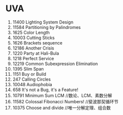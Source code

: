 # UVA
1. 11400 Lighting System Design
1. 11584 Partitioning by Palindromes
1. 1625 Color Length
1. 10003 Cutting Sticks
1. 1626 Brackets sequence
1. 12186 Another Crisis
1. 1220 Party at Hali-Bula
1. 1218 Perfect Service
1. 12219 Common Subexpression Elimination
1. 1395 Slim Span
1. 1151 Buy or Build
1. 247 Calling Circles
1. 10048 Audiophobia
1. 658 It's not a Bug, it's a Feature!
1. 10791 Minimum Sum LCM //数论、LCM、素数分解
1. 11582 Colossal Fibonacci Numbers! //斐波那契循环节
1. 10375 Choose and divide //唯一分解定理、组合数
